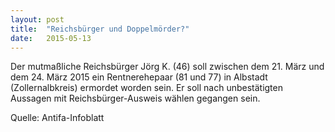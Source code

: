 ```yaml
---
layout: post
title:  "Reichsbürger und Doppelmörder?"
date:   2015-05-13
---
```


Der mutmaßliche Reichsbürger Jörg K. (46) soll zwischen dem 21. März und dem 24. März 2015 ein Rentnerehepaar (81 und 77) in Albstadt (Zollernalbkreis) ermordet worden sein.
Er soll nach unbestätigten Aussagen mit Reichsbürger-Ausweis wählen gegangen sein.

Quelle: Antifa-Infoblatt